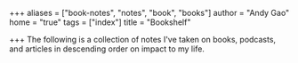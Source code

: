 +++
aliases = ["book-notes", "notes", "book", "books"]
author = "Andy Gao"
home = "true"
tags = ["index"]
title = "Bookshelf"

+++
The following is a collection of notes I've taken on books, podcasts, and articles in descending order on impact to my life. 